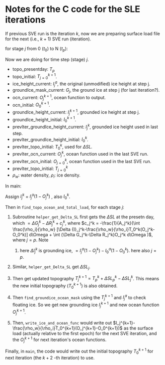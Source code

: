 # Notes for the C code for the SLE iterations

If previous SVE run is the iteration $k$, now we are preparing surface load file for the next (i.e., $k+1$) SVE run (iteration).



for stage $j$ from 0 ($t_0$) to N ($t_p$):

Now we are doing for time step (stage) $j$.



- topo_presentday: $T_p$
- topo_initial: $T_{j=0}^{k+1}$.
- ice_height_current: $I_j^a$, the original (unmodified) ice height at step j.
- groundIce_mask_current: $G_j$, the ground ice at step j (for last iteration?).
- ocn_current: $O_j^{k+1}$, ocean function to output.
- ocn_initial: $O_0^{k+1}$.
- groundIce_height_current: $I_j^{k+1}$, grounded ice height at step j.
- groundIce_height_initial: $I_0^{k+1}$.
- prevIter_groundIce_height_current: $I_j^{k}$, grounded ice height used in last step.
- prevIter_groundIce_height_initial: $I_0^{k}$.
- prevIter_topo_initial: $T_0^k$, used for $\Delta SL$.
- prevIter_ocn_current: $O_j^k$, ocean function used in the last SVE run.
- prevIter_ocn_initial: $O_{j=0}^k$, ocean function used in the last SVE run.
- prevIter_topo_initial: $T_{j=0}^k$
- $\rho_w$: water density, $\rho_i$: ice density.



In main:

Assign $I_j^{k}$ = $I_j^a (1-O_j^k)$ , also $I_0^k$.

Then in `find_topo_ocean_and_total_load`, for each stage $j$:

1. Subroutine `helper_get_Delta_SL` first gets the $\Delta SL$ at the presetn day, which $=\Delta G_j^k - \Delta R_j^k + c_j^k$, where $c_j^k = -\frac{1}{A_j^k}(\int \frac{\rho_i}{\rho_w} [\Delta {I}_j^k-\frac{\rho_w}{\rho_i}T_0^k(O_j^k-O_0^k)] d\Omega + \int (\Delta G_j^k-\Delta R_j^k)O_j^k d\Omega  )$, where $j=p$. Note 
   1.  here $\Delta I_j^k$ is grounding ice, $=I_j^a (1-O_j^k) - I_0^a (1-O_0^k)$. here also $j=p$.

2. Similar, `helper_get_Delta_SL` get $\Delta SL_j$.
3. Then get updated topography $T_j^{k+1}=T_p^k + \Delta SL^k_p - \Delta SL^k_j$. This means the new initial topography ($T_0^{k+1}$) is also obtained.
4. Then `find_groundice_ocean_mask` using the $T_j^{k+1}$ and $I_j^a$ to check floating ice. So we get new grounding ice $I_j^{k+1}$ and new ocean function $O_j^{k+1}$.
5. Then, `write_ice_and_ocean_func` would write out $I_j^{k+1}-\frac{\rho_w}{\rho_i}T_0^{k+1}(O_j^{k+1}-O_0^{k+1})$ as the surface load (actually relative to the first epoch) for the next SVE iteration, and the $O_j^{k+1}$ for next iteration's ocean functions.

Finally, in `main`, the code would write out the initial topography $T_0^{k+1}$ for next iteration (the $k+2$ -th iteration) to use. 